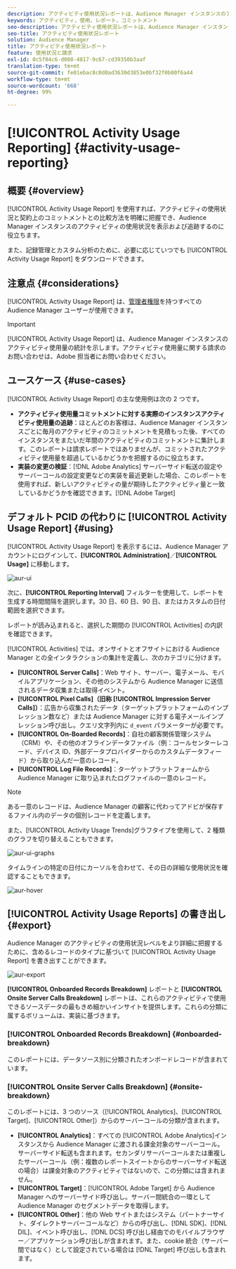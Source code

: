 ```yaml
---
description: アクティビティ使用状況レポートは、Audience Manager インスタンスのアクティビティ使用量を表示および追跡するのに役立ち、アクティビティ使用量と契約上のコミットメントを明確に比較できます。
keywords: アクティビティ，使用，レポート，コミットメント
seo-description: アクティビティ使用状況レポートは、Audience Manager インスタンスのアクティビティ使用量を表示および追跡するのに役立ち、アクティビティ使用量と契約上のコミットメントを明確に比較できます。
seo-title: アクティビティ使用状況レポート
solution: Audience Manager
title: アクティビティ使用状況レポート
feature: 使用状況と請求
exl-id: 0c5f04c6-d008-4817-9c67-cd39350b3aaf
translation-type: tm+mt
source-git-commit: fe01ebac8c0d0ad3630d3853e0bf32f0b00f6a44
workflow-type: tm+mt
source-wordcount: '668'
ht-degree: 99%

---
```


# [!UICONTROL Activity Usage Reporting] {#activity-usage-reporting}

## 概要 {#overview}

[!UICONTROL Activity Usage Report] を使用すれば、アクティビティの使用状況と契約上のコミットメントとの比較方法を明確に把握でき、Audience Manager インスタンスのアクティビティの使用状況を表示および追跡するのに役立ちます。

また、記録管理とカスタム分析のために、必要に応じていつでも [!UICONTROL Activity Usage Report] をダウンロードできます。

## 注意点 {#considerations}

[!UICONTROL Activity Usage Report] は、[管理者権限](edit-account-settings.md)を持つすべての Audience Manager ユーザーが使用できます。

>[!IMPORTANT]
>
>[!UICONTROL Activity Usage Report] は、Audience Manager インスタンスのアクティビティ使用量の統計を示します。アクティビティ使用量に関する請求のお問い合わせは、Adobe 担当者にお問い合わせください。

## ユースケース {#use-cases}

[!UICONTROL Activity Usage Report] の主な使用例は次の 2 つです。

* **アクティビティ使用量コミットメントに対する実際のインスタンスアクティビティ使用量の追跡**：ほとんどのお客様は、Audience Manager インスタンスごとに毎月のアクティビティのコミットメントを見積もった後、すべてのインスタンスをまたいだ年間のアクティビティのコミットメントに集計します。このレポートは請求レポートではありませんが、コミットされたアクティビティ使用量を超過しているかどうかを把握するのに役立ちます。
* **実装の変更の検証**：[!DNL Adobe Analytics] サーバーサイド転送の設定や サーバーコールの設定変更などの実装を最近更新した場合、このレポートを使用すれば、新しいアクティビティの量が期待したアクティビティ量と一致しているかどうかを確認できます。[!DNL Adobe Target]

## デフォルト PCID の代わりに [!UICONTROL Activity Usage Report] {#using}

[!UICONTROL Activity Usage Report] を表示するには、Audience Manager アカウントにログインして、**[!UICONTROL Administration]**／**[!UICONTROL Usage]** に移動します。

![aur-ui](assets/aur-ui.png)

次に、**[!UICONTROL Reporting Interval]** フィルターを使用して、レポートを生成する時間間隔を選択します。30 日、60 日、90 日、またはカスタムの日付範囲を選択できます。

レポートが読み込まれると、選択した期間の [!UICONTROL Activities] の内訳を確認できます。

[!UICONTROL Activities] では、オンサイトとオフサイトにおける Audience Manager との全インタラクションの集計を定義し、次のカテゴリに分けます。

* **[!UICONTROL Server Calls]**：Web サイト、サーバー、電子メール、モバイルアプリケーション、その他のシステムから Audience Manager に送信されるデータ収集または取得イベント。
* **[!UICONTROL Pixel Calls]（旧称 [!UICONTROL Impression Server Calls]）**：広告から収集されたデータ（ターゲットプラットフォームのインプレッション数など）または Audience Manager に対する電子メールインプレッション呼び出し。クエリ文字列内に `d_event` パラメーターが必要です。
* **[!UICONTROL On-Boarded Records]**：自社の顧客関係管理システム（CRM）や、その他のオフラインデータファイル（例：コールセンターレコード、デバイス ID、外部データプロバイダーからのカスタムデータフィード）から取り込んだ一意のレコード。
* **[!UICONTROL Log File Records]**：ターゲットプラットフォームから Audience Manager に取り込まれたログファイルの一意のレコード。

>[!NOTE]
>
>ある一意のレコードは、Audience Manager の顧客に代わってアドビが保存するファイル内のデータの個別レコードを定義します。

また、[!UICONTROL Activity Usage Trends]グラフタイプを使用して、2 種類のグラフを切り替えることもできます。

![aur-ui-graphs](assets/aur-ui-graphs.png)

タイムラインの特定の日付にカーソルを合わせて、その日の詳細な使用状況を確認することもできます。

![aur-hover](assets/aur-hover.png)

## [!UICONTROL Activity Usage Reports] の書き出し {#export}

Audience Manager のアクティビティの使用状況レベルをより詳細に把握するために、含めるレコードのタイプに基づいて [!UICONTROL Activity Usage Report] を書き出すことができます。

![aur-export](assets/aur-export.png)

**[!UICONTROL Onboarded Records Breakdown]** レポートと **[!UICONTROL Onsite Server Calls Breakdown]** レポートは、これらのアクティビティで使用できるソースデータの最もきめ細かいインサイトを提供します。これらの分類に属するボリュームは、実装に基づきます。

### [!UICONTROL Onboarded Records Breakdown] {#onboarded-breakdown}

このレポートには、データソース別に分類されたオンボードレコードが含まれています。

### [!UICONTROL Onsite Server Calls Breakdown] {#onsite-breakdown}

このレポートには、3 つのソース（[!UICONTROL Analytics]、[!UICONTROL Target]、[!UICONTROL Other]）からのサーバーコールの分類が含まれます。

* **[!UICONTROL Analytics]**：すべての [!UICONTROL Adobe Analytics]インスタンスから Audience Manager に渡される課金対象のサーバーコール。サーバーサイド転送も含まれます。セカンダリサーバーコールまたは重複したサーバーコール（例：複数のレポートスイートからのサーバーサイド転送の場合）は課金対象のアクティビティではないので、この分類には含まれません。
* **[!UICONTROL Target]**：[!UICONTROL Adobe Target] から Audience Manager へのサーバーサイド呼び出し。サーバー間統合の一環として Audience Manager のセグメントデータを取得します。
* **[!UICONTROL Other]**：他の Web サイトまたはシステム（パートナーサイト、ダイレクトサーバーコールなど）からの呼び出し、[!DNL SDK]、[!DNL DIL]、イベント呼び出し、[!DNL DCS] 呼び出し経由でのモバイルブラウザー／アプリケーション呼び出しが含まれます。また、cookie 統合（サーバー間ではなく）として設定されている場合は [!DNL Target] 呼び出しも含まれます。
